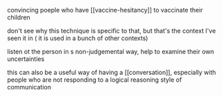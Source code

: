 convincing poeple who have [[vaccine-hesitancy]] to vaccinate their children

don't see why this technique is specific to that, but that's the context I've seen it in ( it is used in a bunch of other contexts)

listen ot the person in s non-judgemental way, help to examine their own uncertainties

this can also be a useful way of having a [[conversation]], especially with people who are not responding to a logical reasoning style of communication 